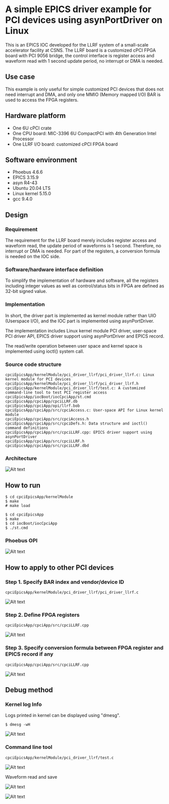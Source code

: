 # A simple EPICS driver example for PCI devices using asynPortDriver on Linux

This is an EPICS IOC developed for the LLRF system of a small-scale accelerator facility at CSNS. The LLRF board is a customized cPCI FPGA board with PCI 9056 bridge, the control interface is register access and waveform read with 1 second update period, no interrupt or DMA is needed.

## Use case

This example is only useful for simple customized PCI devices that does not need interrupt and DMA, and only one MMIO (Memory mapped I/O) BAR is used to access the FPGA registers.

## Hardware platform

* One 6U cPCI crate
* One CPU board: MIC-3396 6U CompactPCI with 4th Generation Intel Processor
* One LLRF I/O board: customized cPCI FPGA board

## Software environment

* Phoebus 4.6.6
* EPICS 3.15.9
* asyn R4-43
* Ubuntu 20.04 LTS
* Linux kernel 5.15.0
* gcc 9.4.0

## Design

### Requirement

The requirement for the LLRF board merely includes register access and waveform read, the update period of waveforms is 1 second. Therefore, no interrupt or DMA is needed. For part of the registers, a conversion formula is needed on the IOC side.

### Software/hardware interface definition

To simplify the implementation of hardware and software, all the registers including integer values as well as control/status bits in FPGA are defined as 32-bit signed value.

### Implementation

In short, the driver part is implemented as kernel module rather than UIO (Userspace I/O), and the IOC part is implemented using asynPortDriver.

The implementation includes Linux kernel module PCI driver, user-space PCI driver API, EPICS driver support using asynPortDriver and EPICS record.

The read/write operation between user space and kernel space is implemented using ioctl() system call.

### Source code structure

```
cpciEpicsApp/kernelModule/pci_driver_llrf/pci_driver_llrf.c: Linux kernel module for PCI devices
cpciEpicsApp/kernelModule/pci_driver_llrf/pci_driver_llrf.h
cpciEpicsApp/kernelModule/pci_driver_llrf/test.c: A customized command-line tool to test PCI register access
cpciEpicsApp/iocBoot/iocCpciApp/st.cmd
cpciEpicsApp/cpciApp/cpciLLRF.db
cpciEpicsApp/cpciApp/opi/llrf.bob
cpciEpicsApp/cpciApp/src/cpciAccess.c: User-space API for Linux kernel module
cpciEpicsApp/cpciApp/src/cpciAccess.h
cpciEpicsApp/cpciApp/src/cpciDefs.h: Data structure and ioctl() command definitions
cpciEpicsApp/cpciApp/src/cpciLLRF.cpp: EPICS driver support using asynPortDriver
cpciEpicsApp/cpciApp/src/cpciLLRF.h
cpciEpicsApp/cpciApp/src/cpciLLRF.dbd
```

### Architecture

![Alt text](docs/screenshots/architecture.png?raw=true "Title")

## How to run

```
$ cd cpciEpicsApp/kernelModule
$ make
# make load
```
```
$ cd cpciEpicsApp
$ make
$ cd iocBoot/iocCpciApp
$ ./st.cmd
```

### Phoebus OPI

![Alt text](docs/screenshots/opi.png?raw=true "Title")

## How to apply to other PCI devices

### Step 1. Specify BAR index and vendor/device ID

```
cpciEpicsApp/kernelModule/pci_driver_llrf/pci_driver_llrf.c
```

![Alt text](docs/screenshots/bar_vendor_device.png?raw=true "Title")

### Step 2. Define FPGA registers

```
cpciEpicsApp/cpciApp/src/cpciLLRF.cpp
```

![Alt text](docs/screenshots/register.png?raw=true "Title")

### Step 3. Specify conversion formula between FPGA register and EPICS record if any

```
cpciEpicsApp/cpciApp/src/cpciLLRF.cpp
```

![Alt text](docs/screenshots/formula.png?raw=true "Title")

## Debug method

### Kernel log Info

Logs printed in kernel can be displayed using "dmesg".

```
$ dmesg -wH
```

![Alt text](docs/screenshots/dmesg.png?raw=true "Title")

### Command line tool

```
cpciEpicsApp/kernelModule/pci_driver_llrf/test.c
```

![Alt text](docs/screenshots/shell.png?raw=true "Title")

Waveform read and save

![Alt text](docs/screenshots/waveform_read.png?raw=true "Title")

![Alt text](docs/screenshots/waveform_data.png?raw=true "Title")
